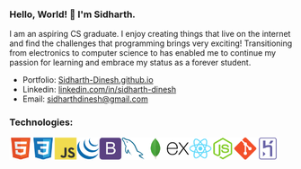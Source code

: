 ### Hello, World! 👋 I'm Sidharth.
I am an aspiring CS graduate. I enjoy creating things that live on the internet and find the challenges that programming brings very exciting! Transitioning from electronics to computer science to has enabled me to continue my passion for learning and embrace my status as a forever student.

- Portfolio: <a href="https://Sidharth-Dinesh.github.io">Sidharth-Dinesh.github.io</a>
- Linkedin: <a href="https://linkedin.com/in/sidharth-dinesh/">linkedin.com/in/sidharth-dinesh</a>
- Email: <a href="mailto:sidharthdinesh@gmail.com">sidharthdinesh@gmail.com</a>

### Technologies:
<img align="left" alt="HTML5" width="40px" src="https://github.com/devicons/devicon/blob/master/icons/html5/html5-original.svg">
<img align="left" alt="CSS3" width="40px" src="https://github.com/devicons/devicon/blob/master/icons/css3/css3-original.svg">
<img align="left" alt="JavaScript" width="40px" src="https://github.com/devicons/devicon/blob/master/icons/javascript/javascript-original.svg">
<img align="left" alt="JQuery" width="40px" src="https://github.com/devicons/devicon/blob/master/icons/jquery/jquery-original.svg">
<img align="left" alt="Bootstrap" width="40px" src="https://github.com/devicons/devicon/blob/master/icons/bootstrap/bootstrap-plain.svg">
<img align="left" alt="MySQL" width="40px" src="https://github.com/devicons/devicon/blob/master/icons/mysql/mysql-original.svg">
<img align="left" alt="MongoDB" width="40px" src="https://github.com/devicons/devicon/blob/master/icons/mongodb/mongodb-original.svg">
<img align="left" alt="Express" width="40px" src="https://github.com/devicons/devicon/blob/master/icons/express/express-original.svg">
<img align="left" alt="React" width="40px" src="https://github.com/devicons/devicon/blob/master/icons/react/react-original.svg">
<img align="left" alt="Node" width="40px" src="https://github.com/devicons/devicon/blob/master/icons/nodejs/nodejs-original.svg">
<img align="left" alt="Git" width="40px" src="https://github.com/devicons/devicon/blob/master/icons/git/git-original.svg">
<img align="left" alt="Heroku" width="40px" src="https://github.com/devicons/devicon/blob/master/icons/heroku/heroku-original.svg">
